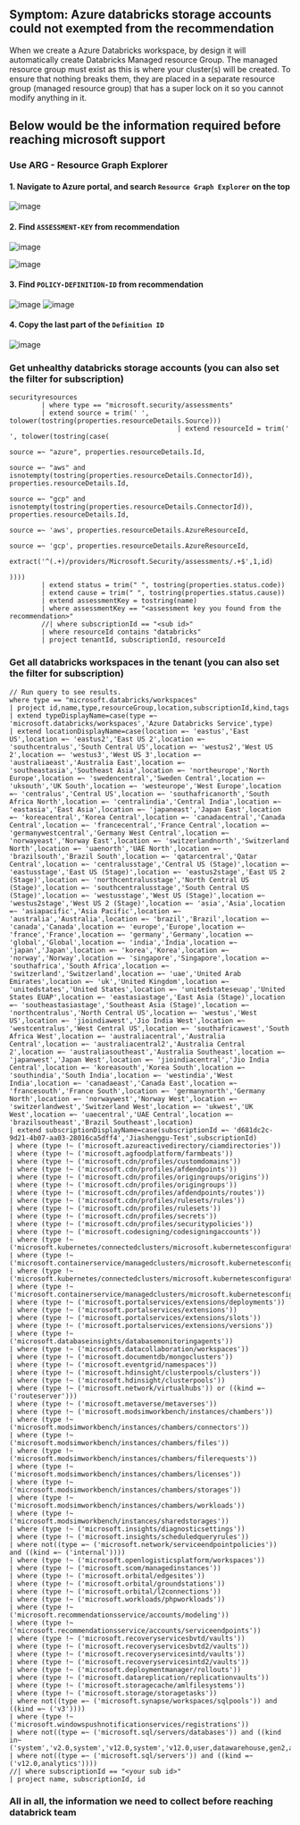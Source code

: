 ## Symptom: Azure databricks storage accounts could not exempted from the recommendation
When we create a Azure Databricks workspace, by design it will automatically create Databricks Managed resource Group. The managed resource group must exist as this is where your cluster(s) will be created. To ensure that nothing breaks them, they are placed in a separate resource group (managed resource group) that has a super lock on it so you cannot modify anything in it.

## Below would be the information required before reaching microsoft support
### Use ARG - Resource Graph Explorer
#### 1. Navigate to Azure portal, and search `Resource Graph Explorer` on the top
![image](https://user-images.githubusercontent.com/96930989/210159757-b875ba41-6946-4ee7-a604-92183cf9f58b.png)

#### 2. Find `ASSESSMENT-KEY` from recommendation
![image](https://user-images.githubusercontent.com/96930989/220023467-58dfa81b-dec8-4433-a7f1-60e904e5e7b5.png)

![image](https://user-images.githubusercontent.com/96930989/220023598-38f83a87-83c8-4b39-801c-126fafcb2a0b.png)

#### 3. Find `POLICY-DEFINITION-ID` from recommendation
![image](https://user-images.githubusercontent.com/96930989/220023678-c5cf5fcc-70f5-4b51-8d92-095d38804981.png)
![image](https://user-images.githubusercontent.com/96930989/220023825-b0dc8c2a-310f-447f-99ad-ec2d20bf43eb.png)

#### 4. Copy the last part of the `Definition ID`
![image](https://user-images.githubusercontent.com/96930989/220023758-6dd08272-9568-4bbc-b3c6-03cd81ba45bf.png)

### Get unhealthy databricks storage accounts (you can also set the filter for subscription)
```kusto
securityresources
        | where type == "microsoft.security/assessments"
        | extend source = trim(' ', tolower(tostring(properties.resourceDetails.Source)))
                                          | extend resourceId = trim(' ', tolower(tostring(case(
                                                                                    source =~ "azure", properties.resourceDetails.Id,
                                                                                    source =~ "aws" and isnotempty(tostring(properties.resourceDetails.ConnectorId)), properties.resourceDetails.Id,
                                                                                    source =~ "gcp" and isnotempty(tostring(properties.resourceDetails.ConnectorId)), properties.resourceDetails.Id,
                                                                                    source =~ 'aws', properties.resourceDetails.AzureResourceId,
                                                                                    source =~ 'gcp', properties.resourceDetails.AzureResourceId,
                                                                                    extract('^(.+)/providers/Microsoft.Security/assessments/.+$',1,id)
                                                                                    ))))
        | extend status = trim(" ", tostring(properties.status.code))
        | extend cause = trim(" ", tostring(properties.status.cause))
        | extend assessmentKey = tostring(name)
        | where assessmentKey == "<assessment key you found from the recommendation>"
        //| where subscriptionId == "<sub id>"
        | where resourceId contains "databricks"
        | project tenantId, subscriptionId, resourceId
```

### Get all databricks workspaces in the tenant (you can also set the filter for subscription)
```kusto
// Run query to see results.
where type == "microsoft.databricks/workspaces"
| project id,name,type,resourceGroup,location,subscriptionId,kind,tags
| extend typeDisplayName=case(type =~ 'microsoft.databricks/workspaces','Azure Databricks Service',type)
| extend locationDisplayName=case(location =~ 'eastus','East US',location =~ 'eastus2','East US 2',location =~ 'southcentralus','South Central US',location =~ 'westus2','West US 2',location =~ 'westus3','West US 3',location =~ 'australiaeast','Australia East',location =~ 'southeastasia','Southeast Asia',location =~ 'northeurope','North Europe',location =~ 'swedencentral','Sweden Central',location =~ 'uksouth','UK South',location =~ 'westeurope','West Europe',location =~ 'centralus','Central US',location =~ 'southafricanorth','South Africa North',location =~ 'centralindia','Central India',location =~ 'eastasia','East Asia',location =~ 'japaneast','Japan East',location =~ 'koreacentral','Korea Central',location =~ 'canadacentral','Canada Central',location =~ 'francecentral','France Central',location =~ 'germanywestcentral','Germany West Central',location =~ 'norwayeast','Norway East',location =~ 'switzerlandnorth','Switzerland North',location =~ 'uaenorth','UAE North',location =~ 'brazilsouth','Brazil South',location =~ 'qatarcentral','Qatar Central',location =~ 'centralusstage','Central US (Stage)',location =~ 'eastusstage','East US (Stage)',location =~ 'eastus2stage','East US 2 (Stage)',location =~ 'northcentralusstage','North Central US (Stage)',location =~ 'southcentralusstage','South Central US (Stage)',location =~ 'westusstage','West US (Stage)',location =~ 'westus2stage','West US 2 (Stage)',location =~ 'asia','Asia',location =~ 'asiapacific','Asia Pacific',location =~ 'australia','Australia',location =~ 'brazil','Brazil',location =~ 'canada','Canada',location =~ 'europe','Europe',location =~ 'france','France',location =~ 'germany','Germany',location =~ 'global','Global',location =~ 'india','India',location =~ 'japan','Japan',location =~ 'korea','Korea',location =~ 'norway','Norway',location =~ 'singapore','Singapore',location =~ 'southafrica','South Africa',location =~ 'switzerland','Switzerland',location =~ 'uae','United Arab Emirates',location =~ 'uk','United Kingdom',location =~ 'unitedstates','United States',location =~ 'unitedstateseuap','United States EUAP',location =~ 'eastasiastage','East Asia (Stage)',location =~ 'southeastasiastage','Southeast Asia (Stage)',location =~ 'northcentralus','North Central US',location =~ 'westus','West US',location =~ 'jioindiawest','Jio India West',location =~ 'westcentralus','West Central US',location =~ 'southafricawest','South Africa West',location =~ 'australiacentral','Australia Central',location =~ 'australiacentral2','Australia Central 2',location =~ 'australiasoutheast','Australia Southeast',location =~ 'japanwest','Japan West',location =~ 'jioindiacentral','Jio India Central',location =~ 'koreasouth','Korea South',location =~ 'southindia','South India',location =~ 'westindia','West India',location =~ 'canadaeast','Canada East',location =~ 'francesouth','France South',location =~ 'germanynorth','Germany North',location =~ 'norwaywest','Norway West',location =~ 'switzerlandwest','Switzerland West',location =~ 'ukwest','UK West',location =~ 'uaecentral','UAE Central',location =~ 'brazilsoutheast','Brazil Southeast',location)
| extend subscriptionDisplayName=case(subscriptionId =~ 'd681dc2c-9d21-4b07-aa03-28016ca5dff4','Jiashenggu-Test',subscriptionId)
| where (type !~ ('microsoft.azureactivedirectory/ciamdirectories'))
| where (type !~ ('microsoft.agfoodplatform/farmbeats'))
| where (type !~ ('microsoft.cdn/profiles/customdomains'))
| where (type !~ ('microsoft.cdn/profiles/afdendpoints'))
| where (type !~ ('microsoft.cdn/profiles/origingroups/origins'))
| where (type !~ ('microsoft.cdn/profiles/origingroups'))
| where (type !~ ('microsoft.cdn/profiles/afdendpoints/routes'))
| where (type !~ ('microsoft.cdn/profiles/rulesets/rules'))
| where (type !~ ('microsoft.cdn/profiles/rulesets'))
| where (type !~ ('microsoft.cdn/profiles/secrets'))
| where (type !~ ('microsoft.cdn/profiles/securitypolicies'))
| where (type !~ ('microsoft.codesigning/codesigningaccounts'))
| where (type !~ ('microsoft.kubernetes/connectedclusters/microsoft.kubernetesconfiguration/namespaces'))
| where (type !~ ('microsoft.containerservice/managedclusters/microsoft.kubernetesconfiguration/namespaces'))
| where (type !~ ('microsoft.kubernetes/connectedclusters/microsoft.kubernetesconfiguration/fluxconfigurations'))
| where (type !~ ('microsoft.containerservice/managedclusters/microsoft.kubernetesconfiguration/fluxconfigurations'))
| where (type !~ ('microsoft.portalservices/extensions/deployments'))
| where (type !~ ('microsoft.portalservices/extensions'))
| where (type !~ ('microsoft.portalservices/extensions/slots'))
| where (type !~ ('microsoft.portalservices/extensions/versions'))
| where (type !~ ('microsoft.databaseinsights/databasemonitoringagents'))
| where (type !~ ('microsoft.datacollaboration/workspaces'))
| where (type !~ ('microsoft.documentdb/mongoclusters'))
| where (type !~ ('microsoft.eventgrid/namespaces'))
| where (type !~ ('microsoft.hdinsight/clusterpools/clusters'))
| where (type !~ ('microsoft.hdinsight/clusterpools'))
| where (type !~ ('microsoft.network/virtualhubs')) or ((kind =~ ('routeserver')))
| where (type !~ ('microsoft.metaverse/metaverses'))
| where (type !~ ('microsoft.modsimworkbench/instances/chambers'))
| where (type !~ ('microsoft.modsimworkbench/instances/chambers/connectors'))
| where (type !~ ('microsoft.modsimworkbench/instances/chambers/files'))
| where (type !~ ('microsoft.modsimworkbench/instances/chambers/filerequests'))
| where (type !~ ('microsoft.modsimworkbench/instances/chambers/licenses'))
| where (type !~ ('microsoft.modsimworkbench/instances/chambers/storages'))
| where (type !~ ('microsoft.modsimworkbench/instances/chambers/workloads'))
| where (type !~ ('microsoft.modsimworkbench/instances/sharedstorages'))
| where (type !~ ('microsoft.insights/diagnosticsettings'))
| where (type !~ ('microsoft.insights/scheduledqueryrules'))
| where not((type =~ ('microsoft.network/serviceendpointpolicies')) and ((kind =~ ('internal'))))
| where (type !~ ('microsoft.openlogisticsplatform/workspaces'))
| where (type !~ ('microsoft.scom/managedinstances'))
| where (type !~ ('microsoft.orbital/edgesites'))
| where (type !~ ('microsoft.orbital/groundstations'))
| where (type !~ ('microsoft.orbital/l2connections'))
| where (type !~ ('microsoft.workloads/phpworkloads'))
| where (type !~ ('microsoft.recommendationsservice/accounts/modeling'))
| where (type !~ ('microsoft.recommendationsservice/accounts/serviceendpoints'))
| where (type !~ ('microsoft.recoveryservicesbvtd/vaults'))
| where (type !~ ('microsoft.recoveryservicesbvtd2/vaults'))
| where (type !~ ('microsoft.recoveryservicesintd/vaults'))
| where (type !~ ('microsoft.recoveryservicesintd2/vaults'))
| where (type !~ ('microsoft.deploymentmanager/rollouts'))
| where (type !~ ('microsoft.datareplication/replicationvaults'))
| where (type !~ ('microsoft.storagecache/amlfilesystems'))
| where (type !~ ('microsoft.storage/storagetasks'))
| where not((type =~ ('microsoft.synapse/workspaces/sqlpools')) and ((kind =~ ('v3'))))
| where (type !~ ('microsoft.windowspushnotificationservices/registrations'))
| where not((type =~ ('microsoft.sql/servers/databases')) and ((kind in~ ('system','v2.0,system','v12.0,system','v12.0,user,datawarehouse,gen2,analytics'))))
| where not((type =~ ('microsoft.sql/servers')) and ((kind =~ ('v12.0,analytics'))))
//| where subscriptionId == "<your sub id>"
| project name, subscriptionId, id
```

### All in all, the information we need to collect before reaching databrick team



